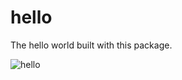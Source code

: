 # hello
The hello world built with this package.

![hello](https://github.com/murlokswarm/app/wiki/assets/hello.gif)
